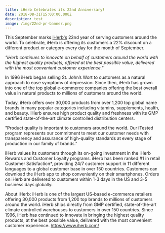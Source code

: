 ```yaml
---
title: iHerb Celebrates its 22nd Anniversary!
date: 2018-08-31T15:00:00.000Z
description: test
image: /img/22nd-pr-banner.png
---
```

This September marks [iHerb's](https://www.iherb.com/info/about) 22nd year of serving customers around the world. To celebrate, iHerb is offering its customers a 22% discount on a different product or category every day for the month of September.

_"iHerb continues to innovate on behalf of customers around the world with the highest quality products, offered at the best possible value, delivered with the most convenient customer experience."_

In 1996 iHerb began selling St. John’s Wort to customers as a natural approach to ease symptoms of depression. Since then, iHerb has grown into one of the top global e-commerce companies offering the best overall value in natural products to millions of customers around the world.

Today, iHerb offers over 30,000 products from over 1,200 top global name brands in many popular categories including vitamins, supplements, health, and beauty. iHerb ensures high product quality and freshness with its GMP certified state-of-the-art climate controlled distribution centers.

"Product quality is important to customers around the world. Our iTested program represents our commitment to meet our customer needs with transparency and assurance of high-quality standards at every stage of production in our family of brands."

iHerb values its customers through its on-going investment in the iHerb Rewards and Customer Loyalty programs. iHerb has been ranked #1 in retail Customer Satisfaction*, providing 24/7 customer support in 11 different languages to a global customer base in over 150 countries. Customers can download the iHerb app to shop conveniently on their smartphones. Orders on iHerb are delivered to customers within 1-3 days in the US and 3-5 business days globally.

About iHerb: iHerb is one of the largest US-based e-commerce retailers offering 30,000 products from 1,200 top brands to millions of customers around the world. iHerb ships directly from GMP certified, state-of-the-art climate controlled warehouses to customers in over 150 countries. Since 1996, iHerb has continued to innovate in bringing the highest quality products, at the best possible value, delivered with the most convenient customer experience. https://www.iherb.com/
